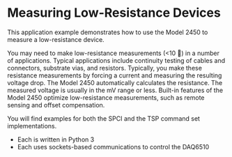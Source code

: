 
# Measuring Low-Resistance Devices

This application example demonstrates how to use the Model 2450 to measure a low-resistance
device.

You may need to make low-resistance measurements (<10 ) in a number of applications. Typical
applications include continuity testing of cables and connectors, substrate vias, and resistors.
Typically, you make these resistance measurements by forcing a current and measuring the resulting
voltage drop. The Model 2450 automatically calculates the resistance. The measured voltage is
usually in the mV range or less. Built-in features of the Model 2450 optimize low-resistance
measurements, such as remote sensing and offset compensation.

You will find examples for both the SPCI and the TSP command set implementations. 
* Each is written in Python 3
* Each uses sockets-based communications to control the DAQ6510
